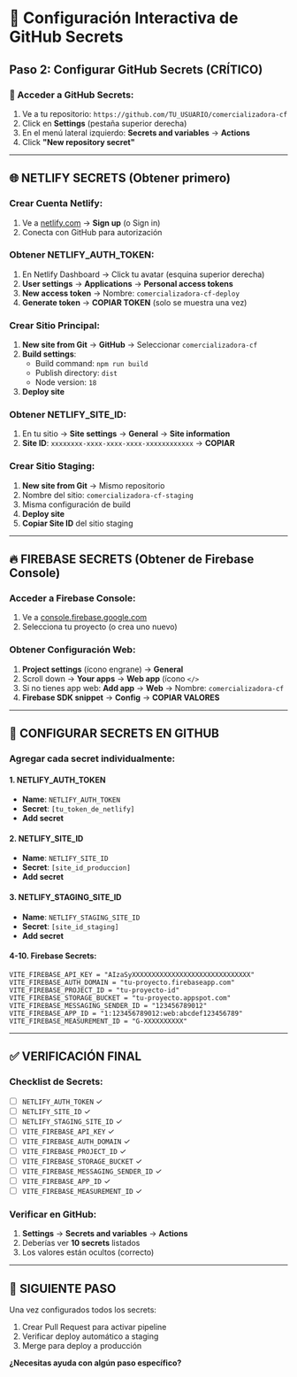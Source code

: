 # 🔑 Configuración Interactiva de GitHub Secrets

## Paso 2: Configurar GitHub Secrets (CRÍTICO)

### 📍 Acceder a GitHub Secrets:
1. Ve a tu repositorio: `https://github.com/TU_USUARIO/comercializadora-cf`
2. Click en **Settings** (pestaña superior derecha)
3. En el menú lateral izquierdo: **Secrets and variables** → **Actions**
4. Click **"New repository secret"**

---

## 🌐 NETLIFY SECRETS (Obtener primero)

### Crear Cuenta Netlify:
1. Ve a [netlify.com](https://netlify.com) → **Sign up** (o Sign in)
2. Conecta con GitHub para autorización

### Obtener NETLIFY_AUTH_TOKEN:
1. En Netlify Dashboard → Click tu avatar (esquina superior derecha)
2. **User settings** → **Applications** → **Personal access tokens**
3. **New access token** → Nombre: `comercializadora-cf-deploy`
4. **Generate token** → **COPIAR TOKEN** (solo se muestra una vez)

### Crear Sitio Principal:
1. **New site from Git** → **GitHub** → Seleccionar `comercializadora-cf`
2. **Build settings**:
   - Build command: `npm run build`
   - Publish directory: `dist`
   - Node version: `18`
3. **Deploy site**

### Obtener NETLIFY_SITE_ID:
1. En tu sitio → **Site settings** → **General** → **Site information**
2. **Site ID**: `xxxxxxxx-xxxx-xxxx-xxxx-xxxxxxxxxxxx` → **COPIAR**

### Crear Sitio Staging:
1. **New site from Git** → Mismo repositorio
2. Nombre del sitio: `comercializadora-cf-staging`
3. Misma configuración de build
4. **Deploy site**
5. **Copiar Site ID** del sitio staging

---

## 🔥 FIREBASE SECRETS (Obtener de Firebase Console)

### Acceder a Firebase Console:
1. Ve a [console.firebase.google.com](https://console.firebase.google.com)
2. Selecciona tu proyecto (o crea uno nuevo)

### Obtener Configuración Web:
1. **Project settings** (ícono engrane) → **General**
2. Scroll down → **Your apps** → **Web app** (ícono `</>`
3. Si no tienes app web: **Add app** → **Web** → Nombre: `comercializadora-cf`
4. **Firebase SDK snippet** → **Config** → **COPIAR VALORES**

---

## 📝 CONFIGURAR SECRETS EN GITHUB

### Agregar cada secret individualmente:

#### 1. NETLIFY_AUTH_TOKEN
- **Name**: `NETLIFY_AUTH_TOKEN`
- **Secret**: `[tu_token_de_netlify]`
- **Add secret**

#### 2. NETLIFY_SITE_ID
- **Name**: `NETLIFY_SITE_ID`
- **Secret**: `[site_id_produccion]`
- **Add secret**

#### 3. NETLIFY_STAGING_SITE_ID
- **Name**: `NETLIFY_STAGING_SITE_ID`
- **Secret**: `[site_id_staging]`
- **Add secret**

#### 4-10. Firebase Secrets:
```
VITE_FIREBASE_API_KEY = "AIzaSyXXXXXXXXXXXXXXXXXXXXXXXXXXXXXX"
VITE_FIREBASE_AUTH_DOMAIN = "tu-proyecto.firebaseapp.com"
VITE_FIREBASE_PROJECT_ID = "tu-proyecto-id"
VITE_FIREBASE_STORAGE_BUCKET = "tu-proyecto.appspot.com"
VITE_FIREBASE_MESSAGING_SENDER_ID = "123456789012"
VITE_FIREBASE_APP_ID = "1:123456789012:web:abcdef123456789"
VITE_FIREBASE_MEASUREMENT_ID = "G-XXXXXXXXXX"
```

---

## ✅ VERIFICACIÓN FINAL

### Checklist de Secrets:
- [ ] `NETLIFY_AUTH_TOKEN` ✓
- [ ] `NETLIFY_SITE_ID` ✓
- [ ] `NETLIFY_STAGING_SITE_ID` ✓
- [ ] `VITE_FIREBASE_API_KEY` ✓
- [ ] `VITE_FIREBASE_AUTH_DOMAIN` ✓
- [ ] `VITE_FIREBASE_PROJECT_ID` ✓
- [ ] `VITE_FIREBASE_STORAGE_BUCKET` ✓
- [ ] `VITE_FIREBASE_MESSAGING_SENDER_ID` ✓
- [ ] `VITE_FIREBASE_APP_ID` ✓
- [ ] `VITE_FIREBASE_MEASUREMENT_ID` ✓

### Verificar en GitHub:
1. **Settings** → **Secrets and variables** → **Actions**
2. Deberías ver **10 secrets** listados
3. Los valores están ocultos (correcto)

---

## 🚀 SIGUIENTE PASO

Una vez configurados todos los secrets:
1. Crear Pull Request para activar pipeline
2. Verificar deploy automático a staging
3. Merge para deploy a producción

**¿Necesitas ayuda con algún paso específico?**
